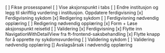 [ ] Fikse prosesspanel
[ ] Vise aksjonspunkt i tabs
[ ] Endre institusjon og legg til skriftlig vurdering i institusjon. Oppdatere ferdigvisning
[x] Ferdigvisning sykdom
[x] Redigering sykdom
[ ] Ferdigvisning nødvendig opplæring
[ ] Redigering nødvendig opplæring
[x] Form + Løse aksjonspunkt reisetid
[ ] Validering
[x] Ferdigvisning
[x] Flytte inn NavigationWithDetailView fra ft-frontend-saksbehandling
[x] Flytte knapp for å opprette ny sykdomsvurdering
[ ] Validering sykdom
[ ] Validering nødvendig opplæring
[] Avslagsårsak i nødvendig opplæring
